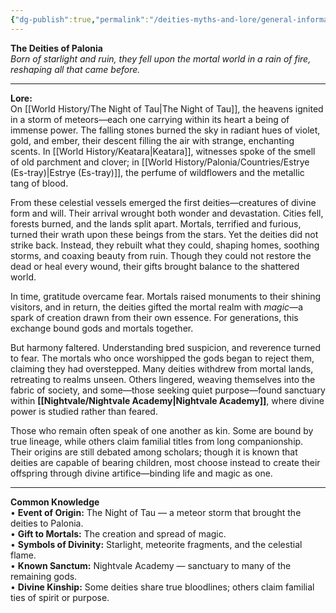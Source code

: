 ```yaml
---
{"dg-publish":true,"permalink":"/deities-myths-and-lore/general-information/"}
---
```



**The Deities of Palonia**  
_Born of starlight and ruin, they fell upon the mortal world in a rain of fire, reshaping all that came before._

---

**Lore:**  
On [[World History/The Night of Tau\|The Night of Tau]], the heavens ignited in a storm of meteors—each one carrying within its heart a being of immense power. The falling stones burned the sky in radiant hues of violet, gold, and ember, their descent filling the air with strange, enchanting scents. In [[World History/Keatara\|Keatara]], witnesses spoke of the smell of old parchment and clover; in [[World History/Palonia/Countries/Estrye (Es-tray)\|Estrye (Es-tray)]], the perfume of wildflowers and the metallic tang of blood.

From these celestial vessels emerged the first deities—creatures of divine form and will. Their arrival wrought both wonder and devastation. Cities fell, forests burned, and the lands split apart. Mortals, terrified and furious, turned their wrath upon these beings from the stars. Yet the deities did not strike back. Instead, they rebuilt what they could, shaping homes, soothing storms, and coaxing beauty from ruin. Though they could not restore the dead or heal every wound, their gifts brought balance to the shattered world.

In time, gratitude overcame fear. Mortals raised monuments to their shining visitors, and in return, the deities gifted the mortal realm with _magic_—a spark of creation drawn from their own essence. For generations, this exchange bound gods and mortals together.

But harmony faltered. Understanding bred suspicion, and reverence turned to fear. The mortals who once worshipped the gods began to reject them, claiming they had overstepped. Many deities withdrew from mortal lands, retreating to realms unseen. Others lingered, weaving themselves into the fabric of society, and some—those seeking quiet purpose—found sanctuary within **[[Nightvale/Nightvale Academy\|Nightvale Academy]]**, where divine power is studied rather than feared.

Those who remain often speak of one another as kin. Some are bound by true lineage, while others claim familial titles from long companionship. Their origins are still debated among scholars; though it is known that deities are capable of bearing children, most choose instead to create their offspring through divine artifice—binding life and magic as one.

---

**Common Knowledge**  
• **Event of Origin:** The Night of Tau — a meteor storm that brought the deities to Palonia.  
• **Gift to Mortals:** The creation and spread of magic.  
• **Symbols of Divinity:** Starlight, meteorite fragments, and the celestial flame.  
• **Known Sanctum:** Nightvale Academy — sanctuary to many of the remaining gods.  
• **Divine Kinship:** Some deities share true bloodlines; others claim familial ties of spirit or purpose.
